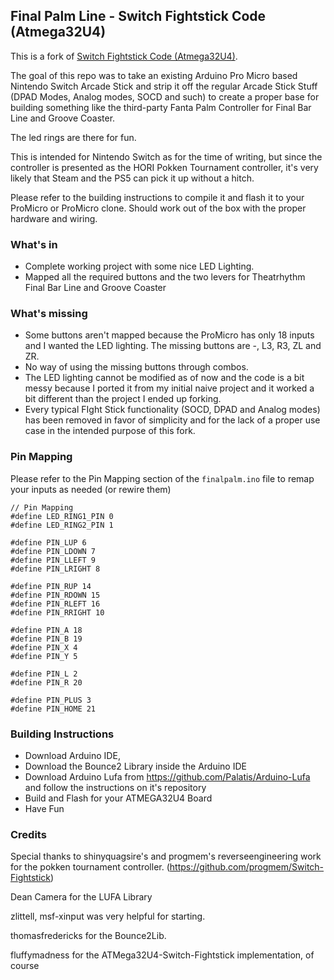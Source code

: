 ## Final Palm Line - Switch Fightstick Code (Atmega32U4) 

This is a fork of [Switch Fightstick Code (Atmega32U4)](https://github.com/fluffymadness/ATMega32U4-Switch-Fightstick).

The goal of this repo was to take an existing Arduino Pro Micro based Nintendo Switch Arcade Stick and strip it off the regular Arcade Stick Stuff (DPAD Modes, Analog modes, SOCD and such) to create a proper base for building something like the third-party Fanta Palm Controller for Final Bar Line and Groove Coaster.

The led rings are there for fun.

This is intended for Nintendo Switch as for the time of writing, but since the controller is presented as the HORI Pokken Tournament controller, it's very likely that Steam and the PS5 can pick it up without a hitch.

Please refer to the building instructions to compile it and flash it to your ProMicro or ProMicro clone. Should work out of the box with the proper hardware and wiring.

### What's in 

- Complete working project with some nice LED Lighting. 
- Mapped all the required buttons and the two levers for Theatrhythm Final Bar Line and Groove Coaster

### What's missing 

- Some buttons aren't mapped because the ProMicro has only 18 inputs and I wanted the LED lighting. The missing buttons are -, L3, R3, ZL and ZR. 
- No way of using the missing buttons through combos. 
- The LED lighting cannot be modified as of now and the code is a bit messy because I ported it from my initial naive project and it worked a bit different than the project I ended up forking. 
- Every typical FIght Stick functionality (SOCD, DPAD and Analog modes) has been removed in favor of simplicity and for the lack of a proper use case in the intended purpose of this fork.

### Pin Mapping 

Please refer to the Pin Mapping section of the `finalpalm.ino` file to remap your inputs as needed (or rewire them)
```
// Pin Mapping
#define LED_RING1_PIN 0
#define LED_RING2_PIN 1

#define PIN_LUP 6
#define PIN_LDOWN 7
#define PIN_LLEFT 9
#define PIN_LRIGHT 8

#define PIN_RUP 14
#define PIN_RDOWN 15
#define PIN_RLEFT 16
#define PIN_RRIGHT 10

#define PIN_A 18
#define PIN_B 19
#define PIN_X 4
#define PIN_Y 5

#define PIN_L 2
#define PIN_R 20

#define PIN_PLUS 3
#define PIN_HOME 21
```

### Building Instructions

- Download Arduino IDE, 
- Download the Bounce2 Library inside the Arduino IDE
- Download Arduino Lufa from https://github.com/Palatis/Arduino-Lufa and follow the instructions on it's repository
- Build and Flash for your ATMEGA32U4 Board
- Have Fun


### Credits 

Special thanks to shinyquagsire's and progmem's reverseengineering work for the pokken tournament controller. (https://github.com/progmem/Switch-Fightstick)

Dean Camera for the LUFA Library

zlittell, msf-xinput was very helpful for starting.

thomasfredericks for the Bounce2Lib.

fluffymadness for the ATMega32U4-Switch-Fightstick implementation, of course


